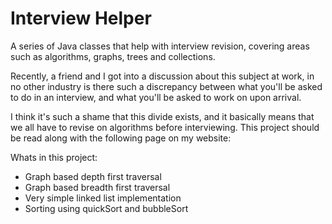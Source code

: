# Interview Helper
A series of Java classes that help with interview revision, covering
areas such as algorithms, graphs, trees and collections.
 
Recently, a friend and I got into a discussion about this subject
at work, in no other industry is there such a discrepancy between
what you'll be asked to do in an interview, and what you'll be
asked to work on upon arrival.

I think it's such a shame that this divide exists, and it basically
means that we all have to revise on algorithms before interviewing.
This project should be read along with the following page on my 
website:


Whats in this project:
* Graph based depth first traversal
* Graph based breadth first traversal
* Very simple linked list implementation
* Sorting using quickSort and bubbleSort
